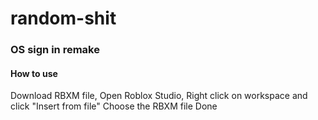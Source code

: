 # random-shit

### OS sign in remake
#### How to use
Download RBXM file,
Open Roblox Studio,
Right click on workspace and click "Insert from file"
Choose the RBXM file
Done
